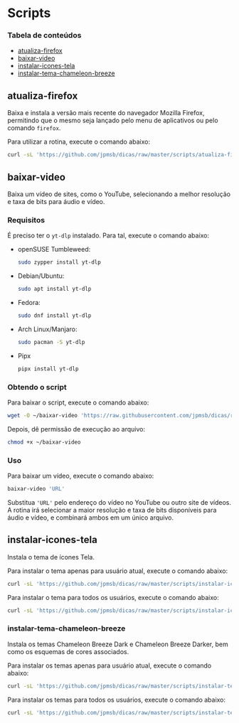 # Scripts

### Tabela de conteúdos

- [atualiza-firefox](#atualiza-firefox)
- [baixar-video](#baixar-video)
- [instalar-icones-tela](#instalar-icones-tela)
- [instalar-tema-chameleon-breeze](#instalar-tema-chameleon-breeze)

## atualiza-firefox

Baixa e instala a versão mais recente do navegador Mozilla Firefox, permitindo que o mesmo seja lançado pelo menu de aplicativos ou pelo comando `firefox`.

Para utilizar a rotina, execute o comando abaixo:

```bash
curl -sL 'https://github.com/jpmsb/dicas/raw/master/scripts/atualiza-firefox' | sudo bash
```

## baixar-video

Baixa um vídeo de sites, como o YouTube, selecionando a melhor resolução e  taxa de bits para áudio e vídeo.

### Requisitos

É preciso ter o `yt-dlp` instalado. Para tal, execute o comando abaixo:

- openSUSE Tumbleweed:

    ```bash
    sudo zypper install yt-dlp
    ```

- Debian/Ubuntu:

    ```bash
    sudo apt install yt-dlp
    ```

- Fedora:

    ```bash
    sudo dnf install yt-dlp
    ```

- Arch Linux/Manjaro:

    ```bash
    sudo pacman -S yt-dlp
    ```

- Pipx

    ```bash
    pipx install yt-dlp
    ```

### Obtendo o script

Para baixar o script, execute o comando abaixo:

```bash
wget -O ~/baixar-video 'https://raw.githubusercontent.com/jpmsb/dicas/refs/heads/master/scripts/baixar-video'
```

Depois, dê permissão de execução ao arquivo:

```bash
chmod +x ~/baixar-video
```

### Uso

Para baixar um vídeo, execute o comando abaixo:

```bash
baixar-video 'URL'
```

Substitua `'URL'` pelo endereço do vídeo no YouTube ou outro site de vídeos. A rotina irá selecionar a maior resolução e taxa de bits disponíveis para áudio e vídeo, e combinará ambos em um único arquivo.

## instalar-icones-tela

Instala o tema de ícones Tela.

Para instalar o tema apenas para usuário atual, execute o comando abaixo:

```bash
curl -sL 'https://github.com/jpmsb/dicas/raw/master/scripts/instalar-icones-tela' | bash
```

Para instalar o tema para todos os usuários, execute o comando abaixo:

```bash
curl -sL 'https://github.com/jpmsb/dicas/raw/master/scripts/instalar-icones-tela' | sudo bash
```

### instalar-tema-chameleon-breeze

Instala os temas Chameleon Breeze Dark e Chameleon Breeze Darker, bem como os esquemas de cores associados.

Para instalar os temas apenas para usuário atual, execute o comando abaixo:

```bash
curl -sL 'https://github.com/jpmsb/dicas/raw/master/scripts/instalar-tema-chameleon-breeze' | bash
```

Para instalar os temas para todos os usuários, execute o comando abaixo:

```bash
curl -sL 'https://github.com/jpmsb/dicas/raw/master/scripts/instalar-tema-chameleon-breeze' | sudo bash
```